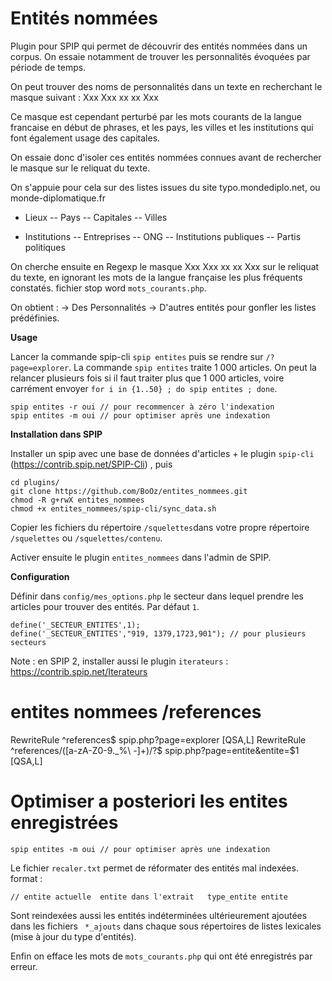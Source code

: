 # Entités nommées

Plugin pour SPIP qui permet de découvrir des entités nommées dans un corpus. On essaie notamment de trouver les personnalités évoquées par période de temps.

On peut trouver des noms de personnalités dans un texte en recherchant le masque suivant : Xxx Xxx xx xx Xxx

Ce masque est cependant perturbé par les mots courants de la langue francaise en début de phrases, et les pays, les villes et les institutions qui font également usage des capitales.

On essaie donc d'isoler ces entités nommées connues avant de rechercher le masque sur le reliquat du texte.

On s'appuie pour cela sur des listes issues du site typo.mondediplo.net, ou monde-diplomatique.fr
- Lieux
-- Pays
-- Capitales
-- Villes

- Institutions
-- Entreprises
-- ONG
-- Institutions publiques
-- Partis politiques

On cherche ensuite en Regexp le masque Xxx Xxx xx xx Xxx sur le reliquat du texte, en ignorant les mots de la langue française les plus fréquents constatés. fichier stop word  ``mots_courants.php``.

On obtient :
-> Des Personnalités
-> D'autres entités pour gonfler les listes prédéfinies.

**Usage**

Lancer la commande spip-cli `spip entites` puis se rendre sur `/?page=explorer`. La commande `spip entites` traite 1 000 articles. On peut la relancer plusieurs fois si il faut traiter plus que 1 000 articles, voire carrément envoyer `for i in {1..50} ; do spip entites ; done`.

```
spip entites -r oui // pour recommencer à zéro l'indexation
spip entites -m oui // pour optimiser après une indexation
```

**Installation dans SPIP**

Installer un spip avec une base de données d'articles + le plugin `spip-cli` (https://contrib.spip.net/SPIP-Cli) , puis

```
cd plugins/
git clone https://github.com/BoOz/entites_nommees.git
chmod -R g+rwX entites_nommees
chmod +x entites_nommees/spip-cli/sync_data.sh
```
Copier les fichiers du répertoire `/squelettes`dans votre propre répertoire `/squelettes` ou `/squelettes/contenu`.

Activer ensuite le plugin `entites_nommees` dans l'admin de SPIP.

**Configuration**

Définir dans `config/mes_options.php` le secteur dans lequel prendre les articles pour trouver des entités. Par défaut `1`.
```
define('_SECTEUR_ENTITES',1);
define('_SECTEUR_ENTITES',"919, 1379,1723,901"); // pour plusieurs secteurs
```
Note : en SPIP 2, installer aussi le plugin `iterateurs` : https://contrib.spip.net/Iterateurs

# entites nommees /references
RewriteRule ^references$  spip.php?page=explorer [QSA,L]
RewriteRule ^references/([a-zA-Z0-9._%\ -]+)/?$  spip.php?page=entite&entite=$1 [QSA,L]

# Optimiser a posteriori les entites enregistrées
```
spip entites -m oui // pour optimiser après une indexation
```
Le fichier ``recaler.txt`` permet de réformater des entités mal indexées. 
format : 
```
// entite actuelle 	entite dans l'extrait	type_entite	entite
```

Sont reindexées aussi les entités indéterminées ultérieurement ajoutées dans les fichiers `` *_ajouts`` dans chaque sous répertoires de listes lexicales (mise à jour du type d'entités).

Enfin on efface les mots de ``mots_courants.php`` qui ont été enregistrés par erreur.



